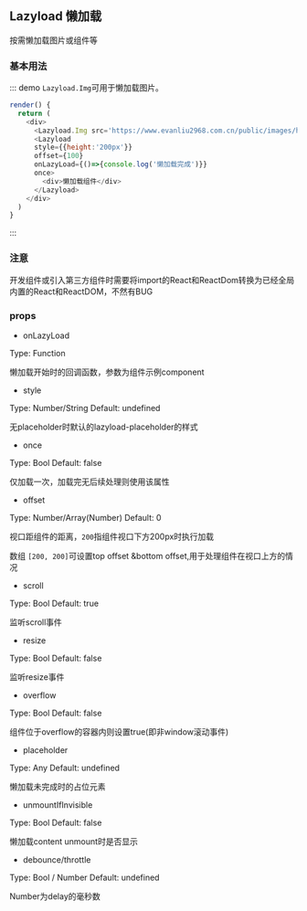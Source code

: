 ## Lazyload 懒加载

按需懒加载图片或组件等


### 基本用法

::: demo `Lazyload.Img`可用于懒加载图片。
```js
render() {
  return (
    <div>
      <Lazyload.Img src='https://www.evanliu2968.com.cn/public/images/horse.png' />
      <Lazyload 
      style={{height:'200px'}} 
      offset={100}  
      onLazyLoad={()=>{console.log('懒加载完成')}}
      once>
        <div>懒加载组件</div>
      </Lazyload>
    </div>
  )
}
```
:::


### 注意

开发组件或引入第三方组件时需要将import的React和ReactDom转换为已经全局内置的React和ReactDOM，不然有BUG

### props

- onLazyLoad

Type: Function

懒加载开始时的回调函数，参数为组件示例component

- style

Type: Number/String Default: undefined

无placeholder时默认的lazyload-placeholder的样式

- once

Type: Bool Default: false

仅加载一次，加载完无后续处理则使用该属性

- offset

Type: Number/Array(Number) Default: 0

视口距组件的距离，`200`指组件视口下方200px时执行加载

数组 `[200, 200]`可设置top offset &bottom offset,用于处理组件在视口上方的情况

- scroll

Type: Bool Default: true

监听scroll事件

- resize

Type: Bool Default: false

监听resize事件

- overflow

Type: Bool Default: false

组件位于overflow的容器内则设置true(即非window滚动事件)


- placeholder

Type: Any Default: undefined

懒加载未完成时的占位元素

- unmountIfInvisible

Type: Bool Default: false

懒加载content unmount时是否显示


- debounce/throttle

Type: Bool / Number Default: undefined

Number为delay的毫秒数

